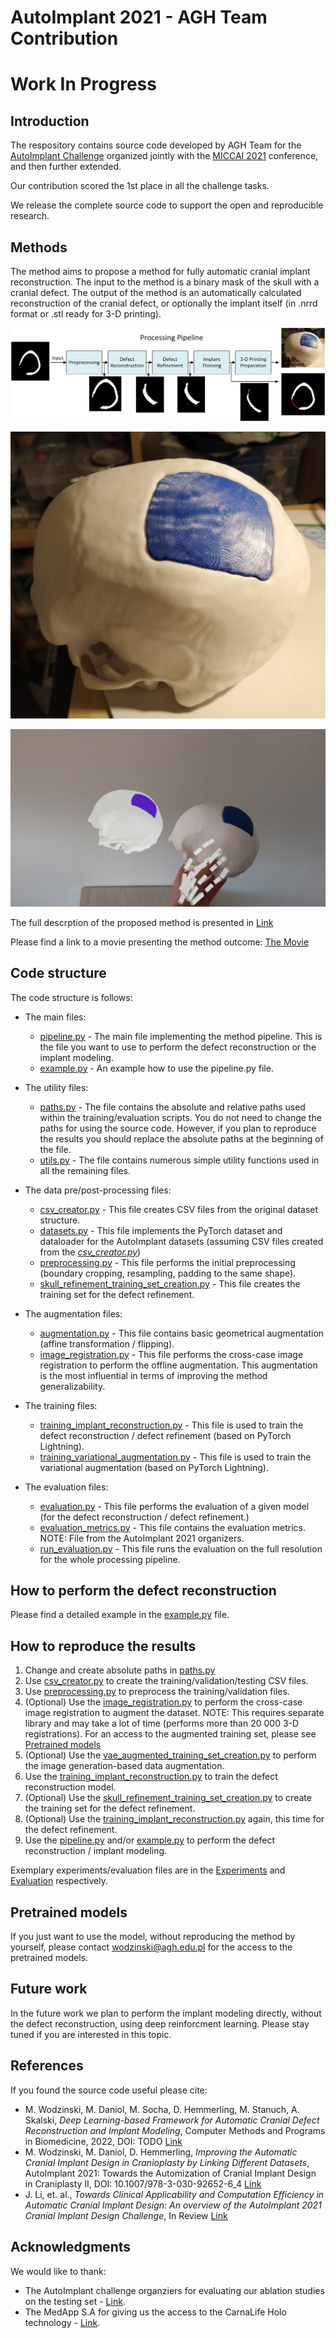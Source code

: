 # AutoImplant 2021 - AGH Team Contribution

# Work In Progress

## Introduction

The respository contains source code developed by AGH Team for the [AutoImplant Challenge](https://autoimplant2021.grand-challenge.org/Home/) organized jointly with the [MICCAI 2021](https://miccai2021.org/en/) conference, and then further extended.

Our contribution scored the 1st place in all the challenge tasks.

We release the complete source code to support the open and reproducible research.

## Methods

The method aims to propose a method for fully automatic cranial implant reconstruction.
The input to the method is a binary mask of the skull with a cranial defect.
The output of the method is an automatically calculated reconstruction of the cranial defect, or optionally the implant itself (in .nrrd format or .stl ready for 3-D printing). 

![Pipeline](https://github.com/MWod/AutoImplant_2021/blob/main/GitHub_Pipeline.png)

![3D](https://github.com/MWod/AutoImplant_2021/blob/main/Github_3D.png)

![MR](https://github.com/MWod/AutoImplant_2021/blob/main/GitHub_AR.png)

The full descrption of the proposed method is presented in [Link](https://arxiv.org/abs/2204.06310)

Please find a link to a movie presenting the method outcome: [The Movie](https://www.youtube.com/watch?v=a1IMMtt3ovc)

## Code structure

The code structure is follows:

* The main files:
    * [pipeline.py](pipeline.py) - The main file implementing the method pipeline. This is the file you want to use to perform the defect reconstruction or the implant modeling.
    * [example.py](example.py) - An example how to use the pipeline.py file.

* The utility files:
    * [paths.py](paths.py) - The file contains the absolute and relative paths used within the training/evaluation scripts. You do not need to change the paths for using the source code. However, if you plan to reproduce the results you should replace the absolute paths at the beginning of the file.
    * [utils.py](utils.py) - The file contains numerous simple utility functions used in all the remaining files.

* The data pre/post-processing files:
    * [csv_creator.py](csv_creator.py) - This file creates CSV files from the original dataset structure.
    * [datasets.py](datasets.py) - This file implements the PyTorch dataset and dataloader for the AutoImplant datasets (assuming CSV files created from the [*csv_creator.py*](csv_creator.py))
    * [preprocessing.py](preprocessing.py) - This file performs the initial preprocessing (boundary cropping, resampling, padding to the same shape).
    * [skull_refinement_training_set_creation.py](skull_refinement_training_set_creation.py) - This file creates the training set for the defect refinement.

* The augmentation files:
    * [augmentation.py](augmentation.py) - This file contains basic geometrical augmentation (affine transformation / flipping).
    * [image_registration.py](image_registration.py) - This file performs the cross-case image registration to perform the offline augmentation. This augmentation is the most influential in terms of improving the method generalizability.

* The training files:
    * [training_implant_reconstruction.py](training_implant_reconstruction.py) - This file is used to train the defect reconstruction / defect refinement (based on PyTorch Lightning).
    * [training_variational_augmentation.py](training_variational_augmentation.py) - This file is used to train the variational augmentation (based on PyTorch Lightning).
    
* The evaluation files:
    * [evaluation.py](evaluation.py) - This file performs the evaluation of a given model (for the defect reconstruction / defect refinement.)
    * [evaluation_metrics.py](evaluation_metrics.py) - This file contains the evaluation metrics. NOTE: File from the AutoImplant 2021 organizers.
    * [run_evaluation.py](run_evaluation.py) - This file runs the evaluation on the full resolution for the whole processing pipeline.
    

## How to perform the defect reconstruction

Please find a detailed example in the [example.py](example.py) file.

## How to reproduce the results

1) Change and create absolute paths in [paths.py](paths.py) 
2) Use [csv_creator.py](csv_creator.py) to create the training/validation/testing CSV files.
3) Use [preprocessing.py](preprocessing.py) to preprocess the training/validation files.
4) (Optional) Use the [image_registration.py](image_registration.py) to perform the cross-case image registration to augment the dataset. NOTE: This requires separate library and may take a lot of time (performs more than 20 000 3-D registrations). For an access to the augmented training set, please see [Pretrained models](#pretrained-models)
5) (Optional) Use the [vae_augmented_training_set_creation.py](vae_augmented_training_set_creation.py) to perform the image generation-based data augmentation.
6) Use the [training_implant_reconstruction.py](training_implant_reconstruction.py) to train the defect reconstruction model.
7) (Optional) Use the [skull_refinement_training_set_creation.py](skull_refinement_training_set_creation.py) to create the training set for the defect refinement.
8) (Optional) Use the [training_implant_reconstruction.py](training_implant_reconstruction.py) again, this time for the defect refinement.
9) Use the [pipeline.py](pipeline.py) and/or [example.py](example.py) to perform the defect reconstruction / implant modeling.

Exemplary experiments/evaluation files are in the [Experiments](experiments/) and [Evaluation](evaluation/) respectively.

## Pretrained models

If you just want to use the model, without reproducing the method by yourself, please contact <wodzinski@agh.edu.pl> for the access to the pretrained models.

## Future work

In the future work we plan to perform the implant modeling directly, without the defect reconstruction, using deep reinforcment learning. Please stay tuned if you are interested in this topic.

## References

If you found the source code useful please cite:
* M. Wodzinski, M. Daniol, M. Socha, D. Hemmerling, M. Stanuch, A. Skalski, *Deep Learning-based Framework for Automatic Cranial Defect Reconstruction and Implant Modeling*, Computer Methods and Programs in Biomedicine, 2022, DOI: TODO [Link](TODO)
* M. Wodzinski, M. Daniol, D. Hemmerling, *Improving the Automatic Cranial Implant Design in Cranioplasty by Linking Different Datasets*,  AutoImplant 2021: Towards the Automization of Cranial Implant Design in Craniplasty II, DOI: 10.1007/978-3-030-92652-6_4 [Link](https://link.springer.com/chapter/10.1007/978-3-030-92652-6_4)
* J. Li, et. al., *Towards Clinical Applicability and Computation Efficiency in Automatic Cranial Implant Design: An overview of the AutoImplant 2021 Cranial Implant Design Challenge*, In Review [Link](TODO)

## Acknowledgments

We would like to thank:
* The AutoImplant challenge organziers for evaluating our ablation studies on the testing set - [Link](https://autoimplant2021.grand-challenge.org/Organizers/).
* The MedApp S.A for giving us the access to the CarnaLife Holo technology - [Link](https://medapp.pl/en/).

